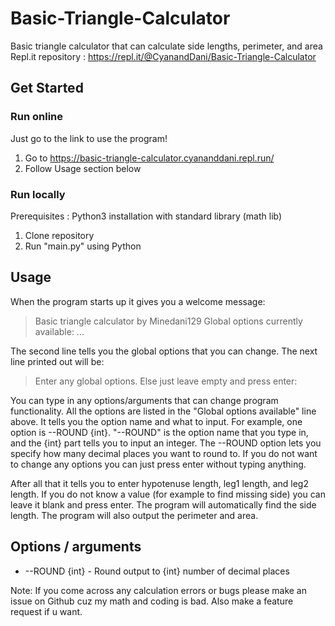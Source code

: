 # Basic-Triangle-Calculator
Basic triangle calculator that can calculate side lengths, perimeter, and area
Repl.it repository : https://repl.it/@CyanandDani/Basic-Triangle-Calculator

## Get Started
### Run online
Just go to the link to use the program!
1. Go to https://basic-triangle-calculator.cyananddani.repl.run/
2. Follow Usage section below
### Run locally
Prerequisites : Python3 installation with standard library (math lib)
1. Clone repository
2. Run "main.py" using Python

## Usage
When the program starts up it gives you a welcome message:
> Basic triangle calculator by Minedani129
> Global options currently available: ...

The second line tells you the global options that you can change.
The next line printed out will be:
> Enter any global options. Else just leave empty and press enter:

You can type in any options/arguments that can change program functionality. All the options are listed in the "Global options available" line above. It tells you the option name and what to input. For example, one option is --ROUND \{int}. "--ROUND" is the option name that you type in, and the \{int} part tells you to input an integer.
The --ROUND option lets you specify how many decimal places you want to round to.
If you do not want to change any options you can just press enter without typing anything.

After all that it tells you to enter hypotenuse length, leg1 length, and leg2 length. If you do not know a value (for example to find missing side) you can leave it blank and press enter. The program will automatically find the side length.
The program will also output the perimeter and area.

## Options / arguments
* --ROUND \{int} - Round output to \{int} number of decimal places

Note: If you come across any calculation errors or bugs please make an issue on Github cuz my math and coding is bad. Also make a feature request if u want.




